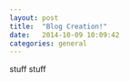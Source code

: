```yaml
---
layout: post
title:  "Blog Creation!"
date:   2014-10-09 10:09:42
categories: general
---
```


stuff stuff

